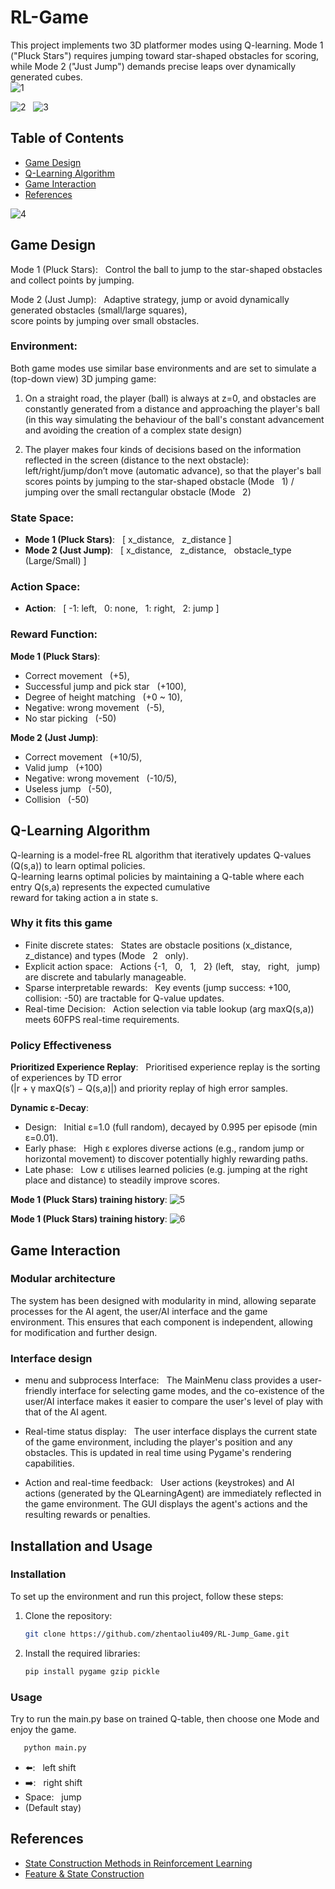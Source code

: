 # RL-Game
This project implements two 3D platformer modes using Q-learning. Mode 1 ("Pluck Stars") requires jumping toward star-shaped obstacles for scoring, while Mode 2 ("Just Jump") demands precise leaps over dynamically generated cubes.  
![1](photo/main_interface.png)  

![2](photo/mode1.png) &nbsp; ![3](photo/mode2.png)  


## Table of Contents
- [Game Design](#game-design)
- [Q-Learning Algorithm](#q-learning-algorithm)
- [Game Interaction](#game-interaction)
- [References](#references)

![4](photo/structure.png)  

  
## Game Design
Mode 1 (Pluck Stars): &nbsp; Control the ball to jump to the star-shaped obstacles and collect points by jumping.  


Mode 2 (Just Jump): &nbsp; Adaptive strategy, jump or avoid dynamically generated obstacles (small/large squares),  
score points by jumping over small obstacles.  
  
    
### Environment:  
Both game modes use similar base environments and are set to simulate a (top-down view) 3D jumping game:  

1. On a straight road, the player (ball) is always at z=0, and obstacles are constantly generated from a distance
and approaching the player's ball (in this way simulating the behaviour of the ball's constant advancement and avoiding
the creation of a complex state design)

2. The player makes four kinds of decisions based on the information reflected in the screen (distance to the next
obstacle): left/right/jump/don’t move (automatic advance), so that the player's ball scores points by jumping to
the star-shaped obstacle (Mode &nbsp; 1) / jumping over the small rectangular obstacle (Mode &nbsp; 2)  
  
  
### State Space:
- **Mode 1 (Pluck Stars)**: &nbsp; [ x_distance, &nbsp; z_distance ]  
- **Mode 2 (Just Jump)**: &nbsp; [ x_distance, &nbsp; z_distance, &nbsp; obstacle_type (Large/Small) ]  

### Action Space:  
- **Action**: &nbsp; [ -1: left, &nbsp; 0: none, &nbsp; 1: right, &nbsp; 2: jump ]

### Reward Function:  
**Mode 1 (Pluck Stars)**:
- Correct movement &nbsp; (+5),   
- Successful jump and pick star &nbsp; (+100),  
- Degree of height matching &nbsp; (+0 ~ 10),  
- Negative: wrong movement &nbsp; (-5),  
- No star picking &nbsp; (-50)
    
**Mode 2 (Just Jump)**:
- Correct movement &nbsp; (+10/5),
- Valid jump &nbsp; (+100)
- Negative: wrong movement &nbsp; (-10/5), 
- Useless jump &nbsp; (-50),
- Collision &nbsp; (-50)  
  
  
## Q-Learning Algorithm  
Q-learning is a model-free RL algorithm that iteratively updates Q-values (Q(s,a)) to learn optimal policies.  
Q-learning learns optimal policies by maintaining a Q-table where each entry Q(s,a) represents the expected cumulative  
reward for taking action a in state s.  

### Why it fits this game
- Finite discrete states: &nbsp; States are obstacle positions (x_distance, &nbsp; z_distance) and types (Mode &nbsp; 2 &nbsp; only).  
- Explicit action space: &nbsp; Actions {-1, &nbsp; 0, &nbsp; 1, &nbsp; 2} (left, &nbsp; stay, &nbsp; right, &nbsp; jump) are discrete and tabularly manageable.  
- Sparse interpretable rewards: &nbsp; Key events (jump success: +100, collision: -50) are tractable for Q-value updates.  
- Real-time Decision: &nbsp; Action selection via table lookup (arg maxQ(s,a)) meets 60FPS real-time requirements.

### Policy Effectiveness
**Prioritized Experience Replay**: &nbsp; Prioritised experience replay is the sorting of experiences by TD error  
(|r + γ maxQ(s′) − Q(s,a)|) and priority replay of high error samples.

**Dynamic ε-Decay**:
- Design: &nbsp; Initial ε=1.0 (full random), decayed by 0.995 per episode (min ε=0.01).
- Early phase: &nbsp; High ε explores diverse actions (e.g., random jump or horizontal movement) to discover potentially highly rewarding paths.
- Late phase: &nbsp; Low ε utilises learned policies (e.g. jumping at the right place and distance) to steadily improve scores.

**Mode 1 (Pluck Stars) training history**:
![5](photo/training_metrics.png)  

**Mode 1 (Pluck Stars) training history**:
![6](photo/training_metrics_l.png)   


  
## Game Interaction  
### Modular architecture  
The system has been designed with modularity in mind, allowing separate processes for the AI agent, the user/AI interface and the game  
environment. This ensures that each component is independent, allowing for modification and further design.  


### Interface design  
  
- menu and subprocess Interface: &nbsp; The MainMenu class provides a user-friendly interface for selecting game modes, and the
co-existence of the user/AI interface makes it easier to compare the user's level of play with that of the AI agent.

- Real-time status display: &nbsp; The user interface displays the current state of the game environment, including the player's
position and any obstacles. This is updated in real time using Pygame's rendering capabilities.

- Action and real-time feedback: &nbsp; User actions (keystrokes) and AI actions (generated by the QLearningAgent) are immediately
reflected in the game environment. The GUI displays the agent's actions and the resulting rewards or penalties.
  
    
## Installation and Usage

### Installation

To set up the environment and run this project, follow these steps:

1. Clone the repository:
   ```bash
   git clone https://github.com/zhentaoliu409/RL-Jump_Game.git
   ```

2. Install the required libraries:
   ```bash
   pip install pygame gzip pickle
   ```
  
  
### Usage  

Try to run the main.py base on trained Q-table, then choose one Mode and enjoy the game.  
   ```bash
      python main.py
   ```

- ⬅️: &nbsp; left shift
- ➡️: &nbsp; right shift
- Space: &nbsp; jump
- (Default stay)

   
## References  
- [State Construction Methods in Reinforcement Learning](https://zhuanlan.zhihu.com/p/466455380)  
- [Feature & State Construction](https://towardsdatascience.com/reinforcement-learning-part-8-feature-state-construction-62e7d2fc5152/)


   

